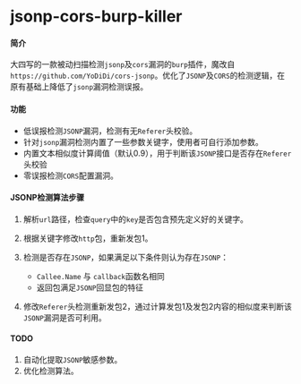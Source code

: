 # jsonp-cors-burp-killer
#### 简介

大四写的一款被动扫描检测`jsonp`及`cors`漏洞的`burp`插件，魔改自`https://github.com/YoDiDi/cors-jsonp`。优化了`JSONP`及`CORS`的检测逻辑，在原有基础上降低了`jsonp`漏洞检测误报。

#### 功能

* 低误报检测`JSONP`漏洞，检测有无`Referer`头校验。
* 针对`jsonp`漏洞检测内置了一些参数关键字，使用者可自行添加参数。
* 内置文本相似度计算阈值（默认0.9），用于判断该`JSONP`接口是否存在`Referer`头校验
* 零误报检测`CORS`配置漏洞。

#### JSONP检测算法步骤

1. 解析`url`路径，检查`query`中的`key`是否包含预先定义好的关键字。
2. 根据关键字修改`http`包，重新发包1。
3. 检测是否存在`JSONP`，如果满足以下条件则认为存在`JSONP`：
   * `Callee.Name` 与 `callback`函数名相同
   * 返回包满足`JSONP`回显包的特征

3. 修改`Referer`头检测重新发包2，通过计算发包1及发包2内容的相似度来判断该`JSONP`漏洞是否可利用。

#### TODO

1. 自动化提取`JSONP`敏感参数。
2. 优化检测算法。